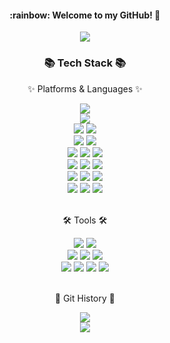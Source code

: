 <div align="center">
<h4>:rainbow: Welcome to my GitHub! 👋</h4>
	<a href="https://hits.seeyoufarm.com"><img src="https://hits.seeyoufarm.com/api/count/incr/badge.svg?url=https%3A%2F%2Fgithub.com%2FEUNCHAEv1006&count_bg=%238DA8C0&title_bg=%23AFBCC9&icon=github.svg&icon_color=%23000000&title=hits&edge_flat=false"/></a>
<br>
</div>

<div align=center>
	<h3>📚 Tech Stack 📚</h3>
	<p>✨ Platforms & Languages ✨</p>
</div>
<div align="center">
	<img src="https://img.shields.io/badge/Java-007396?style=flat&logo=Conda-Forge&logoColor=white" />
	<br>
	<img src="https://img.shields.io/badge/MySQL-4479A1?style=flat&logo=MySQL&logoColor=white" />
	<br>
	<img src="https://img.shields.io/badge/Linux-FCC624?style=flat&logo=Linux&logoColor=white" />
	<img src="https://img.shields.io/badge/Ubuntu-E95420?style=flat&logo=ubuntu&logoColor=white" />
	<br>
  <img src="https://img.shields.io/badge/Docker-2496ED?style=flat&logo=docker&logoColor=white" />
  <img src="https://img.shields.io/badge/Docker Compose-4285F4?style=flat&logo=&logoColor=white" />
	<br>
  <img src="https://img.shields.io/badge/JPA-DD282E?style=flat&logo=&logoColor=white" />
  <img src="https://img.shields.io/badge/QueryDSL-39729E?style=flat&logo=&logoColor=white" />
	<img src="https://img.shields.io/badge/Hibernate-59666C?style=flat&logo=hibernate&logoColor=white" />
  <br>
	<img src="https://img.shields.io/badge/Spring-6DB33F?style=flat&logo=Spring&logoColor=white" />
  <img src="https://img.shields.io/badge/Spring Boot-6DB33F?style=flat&logo=Spring Boot&logoColor=white" />
  <img src="https://img.shields.io/badge/Spring Security-6DB33F?style=flat&logo=Spring Security&logoColor=white" />
  
  <br>
  <img src="https://img.shields.io/badge/AWS Secrets Manager-DD344C?style=flat&logo=awssecretsmanager&logoColor=white" />
  <img src="https://img.shields.io/badge/Amazon S3-569A31?style=flat&logo=amazons3&logoColor=white" />
  <img src="https://img.shields.io/badge/Amazon RDS-527FFF1?style=flat&logo=amazonrds&logoColor=white" />
  <br>
  <img src="https://img.shields.io/badge/Amazon Route 53-8C4FFF?style=flat&logo=amazonroute53&logoColor=white" />
  <img src="https://img.shields.io/badge/Amazon CloudWatch-FF4F8B?style=flat&logo=amazoncloudwatch&logoColor=white" />
  <img src="https://img.shields.io/badge/Amazon EC2-FF9900?style=flat&logo=amazonec2&logoColor=white" />
</div>
<br>
<div align=center>
	<p>🛠 Tools 🛠</p>
</div>
<div align=center>
	<img src="https://img.shields.io/badge/IntelliJ%20IDE-000000?style=flat&logo=IntelliJ IDEA&logoColor=white" />
	<img src="https://img.shields.io/badge/Visual%20Studio%20Code-007ACC?style=flat&logo=VisualStudioCode&logoColor=white" />
	<br>
	<img src="https://img.shields.io/badge/Git-F05032?style=flat&logo=Git&logoColor=white" />
	<img src="https://img.shields.io/badge/GitHub-181717?style=flat&logo=GitHub&logoColor=white" />
  <img src="https://img.shields.io/badge/GitHub Actions-2088FF?style=flat&logo=githubactions&logoColor=white" />
  <br>
  <img src="https://img.shields.io/badge/discord-5865F2?style=flat&logo=discord&logoColor=white" />
  <img src="https://img.shields.io/badge/Slack-4A154B?style=flat&logo=Slack&logoColor=white" />
  <img src="https://img.shields.io/badge/Jira-0052CC?style=flat&logo=Jira&logoColor=white" />  
  <img src="https://img.shields.io/badge/notion-000000?style=flat&logo=notion&logoColor=white" />  
</div>
<br>
<div align=center>
	<p>🌱 Git History 🌱</p>
</div>
<div align=center>
<img src="https://github-readme-stats.vercel.app/api/top-langs/?username=EUNCHAEv1006&layout=compact">
<br>
<img src="https://github-readme-stats.vercel.app/api?username=EUNCHAEv1006&show_icons=true">
</div>

